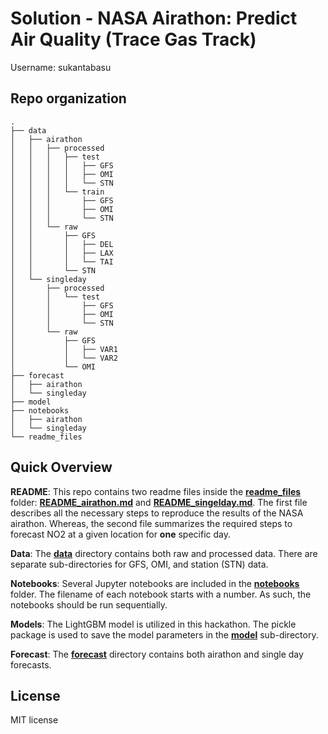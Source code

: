# Solution - NASA Airathon: Predict Air Quality (Trace Gas Track)

Username: sukantabasu

## Repo organization
```
.
├── data
│   ├── airathon
│   │   ├── processed
│   │   │   ├── test
│   │   │   │   ├── GFS
│   │   │   │   ├── OMI
│   │   │   │   └── STN
│   │   │   └── train
│   │   │       ├── GFS
│   │   │       ├── OMI
│   │   │       └── STN
│   │   └── raw
│   │       ├── GFS
│   │       │   ├── DEL
│   │       │   ├── LAX
│   │       │   └── TAI
│   │       └── STN
│   └── singleday
│       ├── processed
│       │   └── test
│       │       ├── GFS
│       │       ├── OMI
│       │       └── STN
│       └── raw
│           ├── GFS
│           │   ├── VAR1
│           │   └── VAR2
│           └── OMI
├── forecast
│   ├── airathon
│   └── singleday
├── model
├── notebooks
│   ├── airathon
│   └── singleday
└── readme_files

```
## Quick Overview

**README**: This repo contains two readme files inside the **[readme_files](readme\_files)** folder: **[README\_airathon.md](readme_files/README_airathon.md)** and **[README\_singelday.md](readme_files/README_singleday.md)**. The first file describes all the necessary steps to reproduce the results of the NASA airathon. Whereas, the second file summarizes the required steps to forecast NO2 at a given location for **one** specific day.

**Data**: The **[data](data)** directory contains both raw and processed data. There are separate sub-directories for GFS, OMI, and station (STN) data. 

**Notebooks**: Several Jupyter notebooks are included in the **[notebooks](notebooks)** folder. The filename of each notebook starts with a number. As such, the notebooks should be run sequentially. 

**Models**: The LightGBM model is utilized in this hackathon. The pickle package is used to save the model parameters in the **[model](model)** sub-directory. 

**Forecast**: The **[forecast](forecast)** directory contains both airathon and single day forecasts. 

## License 
MIT license 
